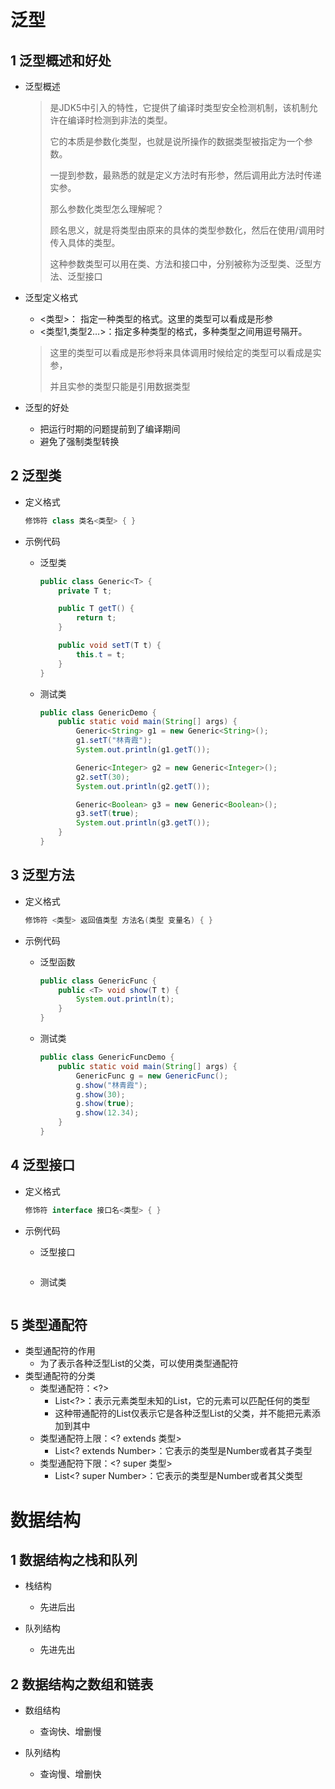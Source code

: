 # 泛型

## 1 泛型概述和好处

- 泛型概述

  > 是JDK5中引入的特性，它提供了编译时类型安全检测机制，该机制允许在编译时检测到非法的类型。
  >
  > 它的本质是参数化类型，也就是说所操作的数据类型被指定为一个参数。
  >
  > 一提到参数，最熟悉的就是定义方法时有形参，然后调用此方法时传递实参。
  >
  > 那么参数化类型怎么理解呢？
  >
  > 顾名思义，就是将类型由原来的具体的类型参数化，然后在使用/调用时传入具体的类型。
  >
  > 这种参数类型可以用在类、方法和接口中，分别被称为泛型类、泛型方法、泛型接口

- 泛型定义格式
	- <类型>：				指定一种类型的格式。这里的类型可以看成是形参
	- <类型1,类型2…>：指定多种类型的格式，多种类型之间用逗号隔开。
  > 这里的类型可以看成是形参将来具体调用时候给定的类型可以看成是实参，
  >
  > 并且实参的类型只能是引用数据类型

- 泛型的好处

  - 把运行时期的问题提前到了编译期间
  - 避免了强制类型转换  



## 2 泛型类

- 定义格式  

  ```java
  修饰符 class 类名<类型> { }
  ```

- 示例代码

  - 泛型类

    ```java
    public class Generic<T> {
        private T t;
    
        public T getT() {
            return t;
        }
    
        public void setT(T t) {
            this.t = t;
        }
    }
    ```

  - 测试类

    ```java
    public class GenericDemo {
        public static void main(String[] args) {
            Generic<String> g1 = new Generic<String>();
            g1.setT("林青霞");
            System.out.println(g1.getT());
    
            Generic<Integer> g2 = new Generic<Integer>();
            g2.setT(30);
            System.out.println(g2.getT());
    
            Generic<Boolean> g3 = new Generic<Boolean>();
            g3.setT(true);
            System.out.println(g3.getT());
        }
    }
    ```



## 3 泛型方法

- 定义格式 

  ```java
  修饰符 <类型> 返回值类型 方法名(类型 变量名) { }
  ```

- 示例代码  

  - 泛型函数

    ```java
    public class GenericFunc {
        public <T> void show(T t) {
            System.out.println(t);
        }
    }
    ```

  - 测试类

    ```java
    public class GenericFuncDemo {
        public static void main(String[] args) {
            GenericFunc g = new GenericFunc();
            g.show("林青霞");
            g.show(30);
            g.show(true);
            g.show(12.34);
        }
    }
    ```

    

## 4 泛型接口

- 定义格式 

  ```java
  修饰符 interface 接口名<类型> { }
  ```

- 示例代码  

  - 泛型接口

    ```java
    
    ```

  - 测试类

    ```java
    
    ```

    

## 5 类型通配符

- 类型通配符的作用
  - 为了表示各种泛型List的父类，可以使用类型通配符
- 类型通配符的分类
  - 类型通配符：<?>
    - List<?>：表示元素类型未知的List，它的元素可以匹配任何的类型
    - 这种带通配符的List仅表示它是各种泛型List的父类，并不能把元素添加到其中
  - 类型通配符上限：<? extends 类型>
    - List<? extends Number>：它表示的类型是Number或者其子类型
  - 类型通配符下限：<? super 类型>
    - List<? super Number>：它表示的类型是Number或者其父类型  







# 数据结构

## 1 数据结构之栈和队列

- 栈结构
  - 先进后出

- 队列结构
  - 先进先出



## 2 数据结构之数组和链表

- 数组结构
  - 查询快、增删慢

- 队列结构
  - 查询慢、增删快

